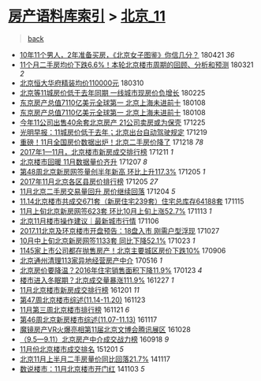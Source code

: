 [房产语料库索引](../../README.md)  > [北京_11](北京_11.md)
====
> [back](../README.md)

- [10年11个男人，2年准备买房，《北京女子图鉴》你信几分？](http://jkwz.applinzi.com/ittc/7094354779398734854.html#10%E5%B9%B411%E4%B8%AA%E7%94%B7%E4%BA%BA%EF%BC%8C2%E5%B9%B4%E5%87%86%E5%A4%87%E4%B9%B0%E6%88%BF%EF%BC%8C%E3%80%8A%E5%8C%97%E4%BA%AC%E5%A5%B3%E5%AD%90%E5%9B%BE%E9%89%B4%E3%80%8B%E4%BD%A0%E4%BF%A1%E5%87%A0%E5%88%86%EF%BC%9F) 180421 *36* 
- [11个月二手房均价下跌6.6%！本轮北京楼市周期的回顾、分析和预测](http://jkwz.applinzi.com/ittc/7082979121640768523.html#11%E4%B8%AA%E6%9C%88%E4%BA%8C%E6%89%8B%E6%88%BF%E5%9D%87%E4%BB%B7%E4%B8%8B%E8%B7%8C6.6%25%EF%BC%81%E6%9C%AC%E8%BD%AE%E5%8C%97%E4%BA%AC%E6%A5%BC%E5%B8%82%E5%91%A8%E6%9C%9F%E7%9A%84%E5%9B%9E%E9%A1%BE%E3%80%81%E5%88%86%E6%9E%90%E5%92%8C%E9%A2%84%E6%B5%8B) 180321 *2* 
- [北京恒大华府精装均价110000元](http://jkwz.applinzi.com/ittc/7078831863093527563.html#%E5%8C%97%E4%BA%AC%E6%81%92%E5%A4%A7%E5%8D%8E%E5%BA%9C%E7%B2%BE%E8%A3%85%E5%9D%87%E4%BB%B7110000%E5%85%83) 180310  
- [北京等11城房价低于去年同期 一线城市现房价负增长](http://jkwz.applinzi.com/ittc/7073935765564556304.html#%E5%8C%97%E4%BA%AC%E7%AD%8911%E5%9F%8E%E6%88%BF%E4%BB%B7%E4%BD%8E%E4%BA%8E%E5%8E%BB%E5%B9%B4%E5%90%8C%E6%9C%9F+%E4%B8%80%E7%BA%BF%E5%9F%8E%E5%B8%82%E7%8E%B0%E6%88%BF%E4%BB%B7%E8%B4%9F%E5%A2%9E%E9%95%BF) 180225  
- [东京房产总值7110亿美元全球第一 北京上海未进前十](http://jkwz.applinzi.com/ittc/7056289900385534982.html#%E4%B8%9C%E4%BA%AC%E6%88%BF%E4%BA%A7%E6%80%BB%E5%80%BC7110%E4%BA%BF%E7%BE%8E%E5%85%83%E5%85%A8%E7%90%83%E7%AC%AC%E4%B8%80+%E5%8C%97%E4%BA%AC%E4%B8%8A%E6%B5%B7%E6%9C%AA%E8%BF%9B%E5%89%8D%E5%8D%81) 180108  
- [东京房产总值7110亿美元全球第一 北京上海未进前十](http://jkwz.applinzi.com/ittc/7056261362110432263.html#%E4%B8%9C%E4%BA%AC%E6%88%BF%E4%BA%A7%E6%80%BB%E5%80%BC7110%E4%BA%BF%E7%BE%8E%E5%85%83%E5%85%A8%E7%90%83%E7%AC%AC%E4%B8%80+%E5%8C%97%E4%BA%AC%E4%B8%8A%E6%B5%B7%E6%9C%AA%E8%BF%9B%E5%89%8D%E5%8D%81) 180108  
- [今年11公司出售40余套北京房产 21公司卖房或为保壳](http://jkwz.applinzi.com/ittc/7050940171485185040.html#%E4%BB%8A%E5%B9%B411%E5%85%AC%E5%8F%B8%E5%87%BA%E5%94%AE40%E4%BD%99%E5%A5%97%E5%8C%97%E4%BA%AC%E6%88%BF%E4%BA%A7+21%E5%85%AC%E5%8F%B8%E5%8D%96%E6%88%BF%E6%88%96%E4%B8%BA%E4%BF%9D%E5%A3%B3) 171225  
- [光明早报：11城房价低于去年；北京出台自动驾驶规定](http://jkwz.applinzi.com/ittc/7048686571979539472.html#%E5%85%89%E6%98%8E%E6%97%A9%E6%8A%A5%EF%BC%9A11%E5%9F%8E%E6%88%BF%E4%BB%B7%E4%BD%8E%E4%BA%8E%E5%8E%BB%E5%B9%B4%EF%BC%9B%E5%8C%97%E4%BA%AC%E5%87%BA%E5%8F%B0%E8%87%AA%E5%8A%A8%E9%A9%BE%E9%A9%B6%E8%A7%84%E5%AE%9A) 171219  
- [重磅！11月全国房价数据出炉！北京二手房价降了](http://jkwz.applinzi.com/ittc/7048348452008756241.html#%E9%87%8D%E7%A3%85%EF%BC%8111%E6%9C%88%E5%85%A8%E5%9B%BD%E6%88%BF%E4%BB%B7%E6%95%B0%E6%8D%AE%E5%87%BA%E7%82%89%EF%BC%81%E5%8C%97%E4%BA%AC%E4%BA%8C%E6%89%8B%E6%88%BF%E4%BB%B7%E9%99%8D%E4%BA%86) 171218 *78* 
- [2017年1—11月，北京楼市新房成交排行榜](http://jkwz.applinzi.com/ittc/7045746302661428241.html#2017%E5%B9%B41%E2%80%9411%E6%9C%88%EF%BC%8C%E5%8C%97%E4%BA%AC%E6%A5%BC%E5%B8%82%E6%96%B0%E6%88%BF%E6%88%90%E4%BA%A4%E6%8E%92%E8%A1%8C%E6%A6%9C) 171211 *1* 
- [北京楼市回暖 11月数据量价齐升](http://jkwz.applinzi.com/ittc/7044384458763928593.html#%E5%8C%97%E4%BA%AC%E6%A5%BC%E5%B8%82%E5%9B%9E%E6%9A%96+11%E6%9C%88%E6%95%B0%E6%8D%AE%E9%87%8F%E4%BB%B7%E9%BD%90%E5%8D%87) 171207 *8* 
- [第48周北京新房网签量创半年新高 环比上升117.3%](http://jkwz.applinzi.com/ittc/7043649255640663056.html#%E7%AC%AC48%E5%91%A8%E5%8C%97%E4%BA%AC%E6%96%B0%E6%88%BF%E7%BD%91%E7%AD%BE%E9%87%8F%E5%88%9B%E5%8D%8A%E5%B9%B4%E6%96%B0%E9%AB%98+%E7%8E%AF%E6%AF%94%E4%B8%8A%E5%8D%87117.3%25) 171205 *1* 
- [2017年11月北京各区县房价排行榜](http://jkwz.applinzi.com/ittc/7043557511104300049.html#2017%E5%B9%B411%E6%9C%88%E5%8C%97%E4%BA%AC%E5%90%84%E5%8C%BA%E5%8E%BF%E6%88%BF%E4%BB%B7%E6%8E%92%E8%A1%8C%E6%A6%9C) 171205 *27* 
- [11月北京二手房交易量回升 房价继续回落](http://jkwz.applinzi.com/ittc/7043144136570438672.html#11%E6%9C%88%E5%8C%97%E4%BA%AC%E4%BA%8C%E6%89%8B%E6%88%BF%E4%BA%A4%E6%98%93%E9%87%8F%E5%9B%9E%E5%8D%87+%E6%88%BF%E4%BB%B7%E7%BB%A7%E7%BB%AD%E5%9B%9E%E8%90%BD) 171204 *5* 
- [11.14北京楼市共成交671套（新房住宅239套）住宅总库存64188套](http://jkwz.applinzi.com/ittc/7036095041683063824.html#11.14%E5%8C%97%E4%BA%AC%E6%A5%BC%E5%B8%82%E5%85%B1%E6%88%90%E4%BA%A4671%E5%A5%97%EF%BC%88%E6%96%B0%E6%88%BF%E4%BD%8F%E5%AE%85239%E5%A5%97%EF%BC%89%E4%BD%8F%E5%AE%85%E6%80%BB%E5%BA%93%E5%AD%9864188%E5%A5%97) 171115  
- [11月上旬北京新房网签623套 环比10月上旬上涨52.7%](http://jkwz.applinzi.com/ittc/7035446898322850833.html#11%E6%9C%88%E4%B8%8A%E6%97%AC%E5%8C%97%E4%BA%AC%E6%96%B0%E6%88%BF%E7%BD%91%E7%AD%BE623%E5%A5%97+%E7%8E%AF%E6%AF%9410%E6%9C%88%E4%B8%8A%E6%97%AC%E4%B8%8A%E6%B6%A852.7%25) 171113 *1* 
- [北京11月楼市操作建议｜最新城市行情](http://jkwz.applinzi.com/ittc/7032857233963090961.html#%E5%8C%97%E4%BA%AC11%E6%9C%88%E6%A5%BC%E5%B8%82%E6%93%8D%E4%BD%9C%E5%BB%BA%E8%AE%AE%EF%BD%9C%E6%9C%80%E6%96%B0%E5%9F%8E%E5%B8%82%E8%A1%8C%E6%83%85) 171106  
- [2017.11北京及环京楼市开盘预告：18盘入市 刚需户型浮现](http://jkwz.applinzi.com/ittc/7028908846691648528.html#2017.11%E5%8C%97%E4%BA%AC%E5%8F%8A%E7%8E%AF%E4%BA%AC%E6%A5%BC%E5%B8%82%E5%BC%80%E7%9B%98%E9%A2%84%E5%91%8A%EF%BC%9A18%E7%9B%98%E5%85%A5%E5%B8%82+%E5%88%9A%E9%9C%80%E6%88%B7%E5%9E%8B%E6%B5%AE%E7%8E%B0) 171027  
- [10月中上旬北京新房网签1133套 同比下降52.1%](http://jkwz.applinzi.com/ittc/7027605834148873233.html#10%E6%9C%88%E4%B8%AD%E4%B8%8A%E6%97%AC%E5%8C%97%E4%BA%AC%E6%96%B0%E6%88%BF%E7%BD%91%E7%AD%BE1133%E5%A5%97+%E5%90%8C%E6%AF%94%E4%B8%8B%E9%99%8D52.1%25) 171023 *1* 
- [1145家上市公司都在抛售房产！北京主要城区房价下跌10%](http://jkwz.applinzi.com/ittc/7010130718678844432.html#1145%E5%AE%B6%E4%B8%8A%E5%B8%82%E5%85%AC%E5%8F%B8%E9%83%BD%E5%9C%A8%E6%8A%9B%E5%94%AE%E6%88%BF%E4%BA%A7%EF%BC%81%E5%8C%97%E4%BA%AC%E4%B8%BB%E8%A6%81%E5%9F%8E%E5%8C%BA%E6%88%BF%E4%BB%B7%E4%B8%8B%E8%B7%8C10%25) 170906  
- [北京通州清理113家异地经营房产中介](http://jkwz.applinzi.com/ittc/6968342564691248132.html#%E5%8C%97%E4%BA%AC%E9%80%9A%E5%B7%9E%E6%B8%85%E7%90%86113%E5%AE%B6%E5%BC%82%E5%9C%B0%E7%BB%8F%E8%90%A5%E6%88%BF%E4%BA%A7%E4%B8%AD%E4%BB%8B) 170516 *1* 
- [北京房价要降温？2016年住宅销售面积下降11.9%](http://jkwz.applinzi.com/ittc/6926269978168001540.html#%E5%8C%97%E4%BA%AC%E6%88%BF%E4%BB%B7%E8%A6%81%E9%99%8D%E6%B8%A9%EF%BC%9F2016%E5%B9%B4%E4%BD%8F%E5%AE%85%E9%94%80%E5%94%AE%E9%9D%A2%E7%A7%AF%E4%B8%8B%E9%99%8D11.9%25) 170123 *4* 
- [楼市进入冬眠期？北京成交量暴涨111.9%](http://jkwz.applinzi.com/ittc/6916334052797056005.html#%E6%A5%BC%E5%B8%82%E8%BF%9B%E5%85%A5%E5%86%AC%E7%9C%A0%E6%9C%9F%EF%BC%9F%E5%8C%97%E4%BA%AC%E6%88%90%E4%BA%A4%E9%87%8F%E6%9A%B4%E6%B6%A8111.9%25) 161227 *1* 
- [11月北京楼市新房成交排行榜](http://jkwz.applinzi.com/ittc/6906633958359303173.html#11%E6%9C%88%E5%8C%97%E4%BA%AC%E6%A5%BC%E5%B8%82%E6%96%B0%E6%88%BF%E6%88%90%E4%BA%A4%E6%8E%92%E8%A1%8C%E6%A6%9C) 161201 *11* 
- [第47周北京楼市综述(11.14-11.20)](http://jkwz.applinzi.com/ittc/6903640656265610245.html#%E7%AC%AC47%E5%91%A8%E5%8C%97%E4%BA%AC%E6%A5%BC%E5%B8%82%E7%BB%BC%E8%BF%B0%2811.14-11.20%29) 161123  
- [11月第三周北京楼市排行榜](http://jkwz.applinzi.com/ittc/6903092621286573060.html#11%E6%9C%88%E7%AC%AC%E4%B8%89%E5%91%A8%E5%8C%97%E4%BA%AC%E6%A5%BC%E5%B8%82%E6%8E%92%E8%A1%8C%E6%A6%9C) 161121 *6* 
- [第46周北京新房楼市综述(11.07-11.13)](http://jkwz.applinzi.com/ittc/6901463357642507268.html#%E7%AC%AC46%E5%91%A8%E5%8C%97%E4%BA%AC%E6%96%B0%E6%88%BF%E6%A5%BC%E5%B8%82%E7%BB%BC%E8%BF%B0%2811.07-11.13%29) 161117  
- [魔镜房产VR火爆亮相第11届北京文博会腾讯展区](http://jkwz.applinzi.com/ittc/6894155874917958660.html#%E9%AD%94%E9%95%9C%E6%88%BF%E4%BA%A7VR%E7%81%AB%E7%88%86%E4%BA%AE%E7%9B%B8%E7%AC%AC11%E5%B1%8A%E5%8C%97%E4%BA%AC%E6%96%87%E5%8D%9A%E4%BC%9A%E8%85%BE%E8%AE%AF%E5%B1%95%E5%8C%BA) 161028  
- [（9.5—9.11）北京房产中介成交战力榜](http://jkwz.applinzi.com/ittc/6879181182662607877.html#%EF%BC%889.5%E2%80%949.11%EF%BC%89%E5%8C%97%E4%BA%AC%E6%88%BF%E4%BA%A7%E4%B8%AD%E4%BB%8B%E6%88%90%E4%BA%A4%E6%88%98%E5%8A%9B%E6%A6%9C) 160918 *9* 
- [11月份北京楼市成交排名](http://jkwz.applinzi.com/ittc/6770947957713273861.html#11%E6%9C%88%E4%BB%BD%E5%8C%97%E4%BA%AC%E6%A5%BC%E5%B8%82%E6%88%90%E4%BA%A4%E6%8E%92%E5%90%8D) 151201 *5* 
- [北京11月上半月二手房量价同比回落21.7%](http://jkwz.applinzi.com/ittc/547650611379335523.html#%E5%8C%97%E4%BA%AC11%E6%9C%88%E4%B8%8A%E5%8D%8A%E6%9C%88%E4%BA%8C%E6%89%8B%E6%88%BF%E9%87%8F%E4%BB%B7%E5%90%8C%E6%AF%94%E5%9B%9E%E8%90%BD21.7%25) 141117  
- [数说楼市：11月北京楼市开门红](http://jkwz.applinzi.com/ittc/547650611378552062.html#%E6%95%B0%E8%AF%B4%E6%A5%BC%E5%B8%82%EF%BC%9A11%E6%9C%88%E5%8C%97%E4%BA%AC%E6%A5%BC%E5%B8%82%E5%BC%80%E9%97%A8%E7%BA%A2) 141103 *5* 
